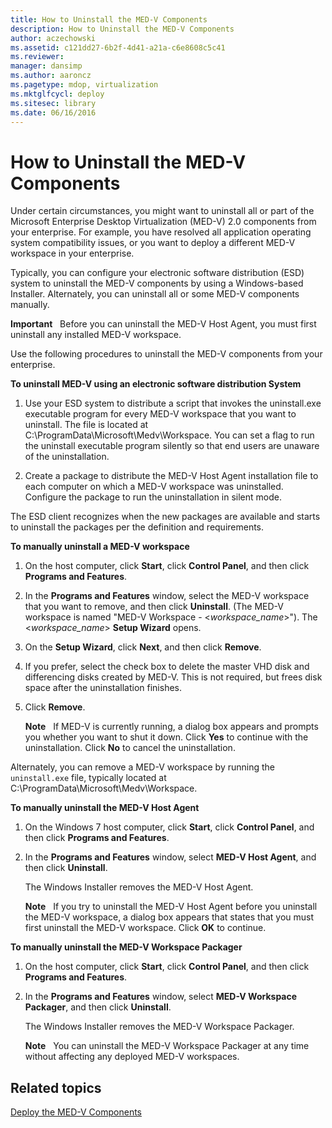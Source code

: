 ```yaml
---
title: How to Uninstall the MED-V Components
description: How to Uninstall the MED-V Components
author: aczechowski
ms.assetid: c121dd27-6b2f-4d41-a21a-c6e8608c5c41
ms.reviewer: 
manager: dansimp
ms.author: aaroncz
ms.pagetype: mdop, virtualization
ms.mktglfcycl: deploy
ms.sitesec: library
ms.date: 06/16/2016
---
```



# How to Uninstall the MED-V Components


Under certain circumstances, you might want to uninstall all or part of the Microsoft Enterprise Desktop Virtualization (MED-V) 2.0 components from your enterprise. For example, you have resolved all application operating system compatibility issues, or you want to deploy a different MED-V workspace in your enterprise.

Typically, you can configure your electronic software distribution (ESD) system to uninstall the MED-V components by using a Windows-based Installer. Alternately, you can uninstall all or some MED-V components manually.

**Important**  
Before you can uninstall the MED-V Host Agent, you must first uninstall any installed MED-V workspace.

 

Use the following procedures to uninstall the MED-V components from your enterprise.

**To uninstall MED-V using an electronic software distribution System**

1.  Use your ESD system to distribute a script that invokes the uninstall.exe executable program for every MED-V workspace that you want to uninstall. The file is located at C:\\ProgramData\\Microsoft\\Medv\\Workspace. You can set a flag to run the uninstall executable program silently so that end users are unaware of the uninstallation.

2.  Create a package to distribute the MED-V Host Agent installation file to each computer on which a MED-V workspace was uninstalled. Configure the package to run the uninstallation in silent mode.

The ESD client recognizes when the new packages are available and starts to uninstall the packages per the definition and requirements.

**To manually uninstall a MED-V workspace**

1.  On the host computer, click **Start**, click **Control Panel**, and then click **Programs and Features**.

2.  In the **Programs and Features** window, select the MED-V workspace that you want to remove, and then click **Uninstall**. (The MED-V workspace is named "MED-V Workspace - &lt;*workspace\_name*&gt;"). The &lt;*workspace\_name*&gt; **Setup Wizard** opens.

3.  On the **Setup Wizard**, click **Next**, and then click **Remove**.

4.  If you prefer, select the check box to delete the master VHD disk and differencing disks created by MED-V. This is not required, but frees disk space after the uninstallation finishes.

5.  Click **Remove**.

    **Note**  
    If MED-V is currently running, a dialog box appears and prompts you whether you want to shut it down. Click **Yes** to continue with the uninstallation. Click **No** to cancel the uninstallation.

     

Alternately, you can remove a MED-V workspace by running the `uninstall.exe` file, typically located at C:\\ProgramData\\Microsoft\\Medv\\Workspace.

**To manually uninstall the MED-V Host Agent**

1.  On the Windows 7 host computer, click **Start**, click **Control Panel**, and then click **Programs and Features**.

2.  In the **Programs and Features** window, select **MED-V Host Agent**, and then click **Uninstall**.

    The Windows Installer removes the MED-V Host Agent.

    **Note**  
    If you try to uninstall the MED-V Host Agent before you uninstall the MED-V workspace, a dialog box appears that states that you must first uninstall the MED-V workspace. Click **OK** to continue.

     

**To manually uninstall the MED-V Workspace Packager**

1.  On the host computer, click **Start**, click **Control Panel**, and then click **Programs and Features**.

2.  In the **Programs and Features** window, select **MED-V Workspace Packager**, and then click **Uninstall**.

    The Windows Installer removes the MED-V Workspace Packager.

    **Note**  
    You can uninstall the MED-V Workspace Packager at any time without affecting any deployed MED-V workspaces.

     

## Related topics


[Deploy the MED-V Components](deploy-the-med-v-components.md)

 

 






